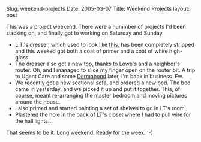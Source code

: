 Slug: weekend-projects
Date: 2005-03-07
Title: Weekend Projects
layout: post

This was a project weekend. There were a nummber of projects I&#39;d been slacking on, and finally got to working on Saturday and Sunday.

* L.T.&#39;s dresser, which used to look like <a href="http://redmonk.net/archives/2004/09/29/kid-furniture/">this</a>, has been completely stripped and this weeked got both a coat of primer and a coat of white high-gloss.
* The dresser also got a new top, thanks to Lowe&#39;s and a neighbor&#39;s router. Oh, and I managed to slice my finger open on the router bit. A trip to Ugent Care and some <a href="http://www.dermabond.com">Dermabond</a> later, I&#39;m back in business. Ew.
* We recently got a new sectional sofa, and ordered a new bed. The bed came in yesterday, and we picked it up and put it together. This, of course, meant re-arranging the master bedroom and moving pictures around the house.
* I also primed and started painting a set of shelves to go in LT&#39;s room.
* Plastered the hole in the back of LT&#39;s closet where I had to pull wire for the hall lights...

That seems to be it. Long weekend. Ready for the week. :-)
